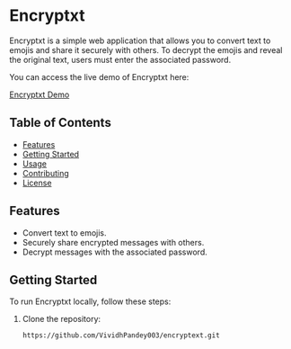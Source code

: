 # Encryptxt

Encryptxt is a simple web application that allows you to convert text to emojis and share it securely with others. To decrypt the emojis and reveal the original text, users must enter the associated password.

You can access the live demo of Encryptxt here: 

[Encryptxt Demo](https://encryptxt.netlify.app/)

## Table of Contents
- [Features](#features)
- [Getting Started](#getting-started)
- [Usage](#usage)
- [Contributing](#contributing)
- [License](#license)

## Features

- Convert text to emojis.
- Securely share encrypted messages with others.
- Decrypt messages with the associated password.

## Getting Started

To run Encryptxt locally, follow these steps:

1. Clone the repository:

   ```sh
   https://github.com/VividhPandey003/encryptext.git
